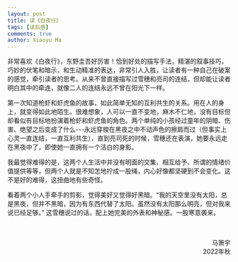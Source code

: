 ```yaml
---
layout: post
title: 读《白夜行》
tags: [读后感]
comments: true
author: Xiaoyu Ma
---
```


非常喜欢《白夜行》，东野圭吾好厉害！恰到好处的描写手法，精湛的叙事技巧，巧妙的伏笔和暗示，和生动精准的表达，非常引人入胜，让读者有一种自己在破案的感觉，牵引读者的思考。<!--more-->从来不曾直接描写过雪穗和亮司的连结，但却能让读者明白其中的牵连，就像二人的连结永远不曾在阳光下一样。

第一次知道枪虾和虾虎鱼的故事，如此简单无知的互利共生的关系。用在人的身上，就变得如此地陌生。很难想象，人可以一直不变地，麻木不仁地，没有目标但却看似有目标地扮演着枪虾和虾虎鱼的角色。两个单纯的小孩经过童年的阴暗、伤害、绝望之后变成了什么---永远穿梭在黑夜之中不动声色的擦肩而过（但事实上心灵一直连结，一直互利共生），直到亮司死的时候，雪穗还在表演，她要永远走在黑夜中了，即使她一直拥有一个洁白的身影。

我最觉得难得的是，这两个人生活中并没有明面的交集、相互给予、所谓的情绪价值提供等等，但两个人就是不知怎地拧成一股绳，内心好像都坚硬到不会变化。这不是好的难得，这扭曲地有些奇怪。

看着两个小人手牵手的剪影，觉得美好又觉得好黑暗。“我的天空里没有太阳，总是黑夜，但并不黑暗，因为有东西代替了太阳。虽然没有太阳那么明亮，但对我来说已经足够。” 这雪穗说过的话，配上她完美的外表和神秘感。一股寒意袭来。


<br />
<br />
<div style="text-align: right"> 马箫宇 </div>
<div style="text-align: right"> 2022年秋 </div>
